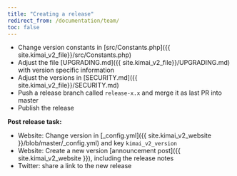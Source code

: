 ```yaml
---
title: "Creating a release"
redirect_from: /documentation/team/
toc: false
---
```


- Change version constants in [src/Constants.php]({{ site.kimai_v2_file}}/src/Constants.php)
- Adjust the file [UPGRADING.md]({{ site.kimai_v2_file}}/UPGRADING.md) with version specific information
- Adjust the versions in [SECURITY.md]({{ site.kimai_v2_file}}/SECURITY.md)
- Push a release branch called `release-x.x` and merge it as last PR into master
- Publish the release

**Post release task:**
 
- Website: Change version in [_config.yml]({{ site.kimai_v2_website }}/blob/master/_config.yml) and key `kimai_v2_version`  
- Website: Create a new version [announcement post]({{ site.kimai_v2_website }}), including the release notes
- Twitter: share a link to the new release
